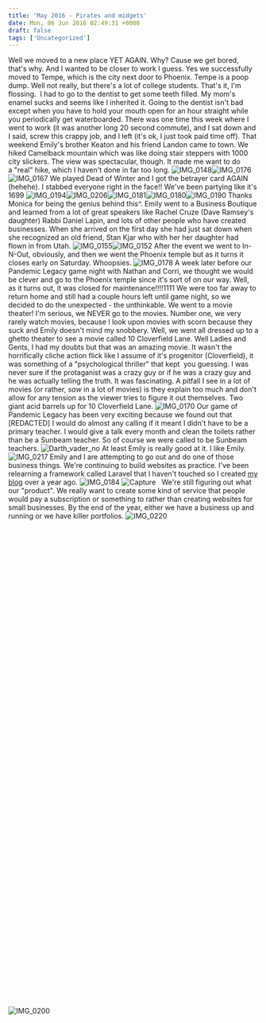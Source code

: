 ```yaml
---
title: 'May 2016 - Pirates and midgets'
date: Mon, 06 Jun 2016 02:49:31 +0000
draft: false
tags: ['Uncategorized']
---
```


Well we moved to a new place YET AGAIN. Why? Cause we get bored, that's why. And I wanted to be closer to work I guess. Yes we successfully moved to Tempe, which is the city next door to Phoenix. Tempe is a poop dump. Well not really, but there's a lot of college students. That's it, I'm flossing.  I had to go to the dentist to get some teeth filled. My mom's enamel sucks and seems like I inherited it. Going to the dentist isn't bad except when you have to hold your mouth open for an hour straight while you periodically get waterboarded. There was one time this week where I went to work (it was another long 20 second commute), and I sat down and I said, screw this crappy job, and I left (it's ok, I just took paid time off). That weekend Emily's brother Keaton and his friend Landon came to town. We hiked Camelback mountain which was like doing stair steppers with 1000 city slickers. The view was spectacular, though. It made me want to do a "real" hike, which I haven't done in far too long. ![IMG_0148](https://dallincoons.files.wordpress.com/2016/06/img_0148.jpg)![IMG_0176](https://dallincoons.files.wordpress.com/2016/06/img_0176.jpg) ![IMG_0167](https://dallincoons.files.wordpress.com/2016/06/img_0167.jpg) We played Dead of Winter and I got the betrayer card AGAIN (hehehe). I stabbed everyone right in the face!! We've been partying like it's 1699 ![IMG_0194](https://dallincoons.files.wordpress.com/2016/06/img_0194.jpg)![IMG_0206](https://dallincoons.files.wordpress.com/2016/06/img_0206.jpg)![IMG_0181](https://dallincoons.files.wordpress.com/2016/06/img_0181.jpg)![IMG_0180](https://dallincoons.files.wordpress.com/2016/06/img_0180.jpg)![IMG_0190](https://dallincoons.files.wordpress.com/2016/06/img_0190.jpg) Thanks Monica for being the genius behind this^. Emily went to a Business Boutique and learned from a lot of great speakers like Rachel Cruze (Dave Ramsey's daughter) Rabbi Daniel Lapin, and lots of other people who have created businesses. When she arrived on the first day she had just sat down when she recognized an old friend, Stan Kjar who with her her daughter had flown in from Utah. ![IMG_0155](https://dallincoons.files.wordpress.com/2016/06/img_0155.jpg)![IMG_0152](https://dallincoons.files.wordpress.com/2016/06/img_0152.jpg) After the event we went to In-N-Out, obviously, and then we went the Phoenix temple but as it turns it closes early on Saturday. Whoopsies. ![IMG_0178](https://dallincoons.files.wordpress.com/2016/06/img_0178.jpg) A week later before our Pandemic Legacy game night with Nathan and Corri, we thought we would be clever and go to the Phoenix temple since it's sort of on our way. Well, as it turns out, it was closed for maintenance!!!!1111 We were too far away to return home and still had a couple hours left until game night, so we decided to do the unexpected - the unthinkable. We went to a movie theater! I'm serious, we NEVER go to the movies. Number one, we very rarely watch movies, because I look upon movies with scorn because they suck and Emily doesn't mind my snobbery. Well, we went all dressed up to a ghetto theater to see a movie called 10 Cloverfield Lane. Well Ladies and Gents, I had my doubts but that was an amazing movie. It wasn't the horrifically cliche action flick like I assume of it's progenitor (Cloverfield), it was something of a "psychological thriller" that kept  you guessing. I was never sure if the protaganist was a crazy guy or if he was a crazy guy and he was actually telling the truth. It was fascinating. A pitfall I see in a lot of movies (or rather, _saw_ in a lot of movies) is they explain too much and don't allow for any tension as the viewer tries to figure it out themselves. Two giant acid barrels up for 10 Cloverfield Lane. ![IMG_0170](https://dallincoons.files.wordpress.com/2016/06/img_0170.jpg) Our game of Pandemic Legacy has been very exciting because we found out that \[REDACTED\] I would do almost any calling if it meant I didn't have to be a primary teacher. I would give a talk every month and clean the toilets rather than be a Sunbeam teacher. So of course we were called to be Sunbeam teachers. ![Darth_vader_no](https://dallincoons.files.wordpress.com/2016/06/darth_vader_no.gif) At least Emily is really good at it. I like Emily. ![IMG_0217](https://dallincoons.files.wordpress.com/2016/06/img_0217.jpg) Emily and I are attempting to go out and do one of those business things. We're continuing to build websites as practice. I've been relearning a framework called Laravel that I haven't touched so I created [my blog](http://dallincoons.com/dallin) over a year ago. ![IMG_0184](https://dallincoons.files.wordpress.com/2016/06/img_0184.jpg) ![Capture](https://dallincoons.files.wordpress.com/2016/06/capture.png?w=1496)   We're still figuring out what our "product". We really want to create some kind of service that people would pay a subscription or something to rather than creating websites for small businesses. By the end of the year, either we have a business up and running or we have killer portfolios. ![IMG_0220](https://dallincoons.files.wordpress.com/2016/06/img_0220.jpg) 

\
\
\
\
\
\
\
\
\
\
\
\
\
\
\
\
\
\
\
\
\
\
\
\
\
\
\
\
\
\
\
\
\
\
\
\
\
\
\
\
\
\
\
\
\
\
\
\
\
\
\
\
\
\
\
&nbsp;


![IMG_0200](https://dallincoons.files.wordpress.com/2016/06/img_0200.jpg)
